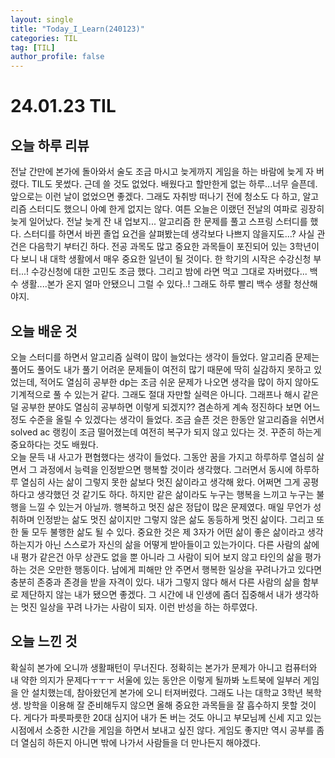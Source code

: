 ```yaml
---
layout: single
title: "Today_I_Learn(240123)"
categories: TIL
tag: [TIL]
author_profile: false
---
```


# 24.01.23 TIL

## 오늘 하루 리뷰
전날 간만에 본가에 돌아와서 술도 조금 마시고 늦게까지 게임을 하는 바람에 늦게 자 버렸다. TIL도 못썼다. 근데 쓸 것도 없었다. 배웠다고 할만한게 없는 하루...너무 슬픈데. 앞으로는 이런 날이 없었으면 좋겠다. 그래도 자취방 떠나기 전에 청소도 다 하고, 알고리즘 스터디도 했으니 아예 한게 없지는 않다. 여튼 오늘은 이랬던 전날의 여파로 굉장히 늦게 일어났다. 전날 늦게 잔 내 업보지... 알고리즘 한 문제를 풀고 스프링 스터디를 했다. 스터디를 하면서 바뀐 졸업 요건을 살펴봤는데 생각보다 나쁘지 않을지도...? 사실 관건은 다음학기 부터긴 하다. 전공 과목도 많고 중요한 과목들이 포진되어 있는 3학년이다 보니 내 대학 생활에서 매우 중요한 일년이 될 것이다. 한 학기의 시작은 수강신청 부터...! 수강신청에 대한 고민도 조금 했다. 그리고 밤에 라면 먹고 그대로 자버렸다... 백수 생활....본가 온지 얼마 안됐으니 그럴 수 있다..! 그래도 하루 빨리 백수 생활 청산해야지.  

## 오늘 배운 것
오늘 스터디를 하면서 알고리즘 실력이 많이 늘었다는 생각이 들었다. 알고리즘 문제는 풀어도 풀어도 내가 풀기 어려운 문제들이 여전히 많기 때문에 딱히 실감하지 못하고 있었는데, 적어도 열심히 공부한 dp는 조금 쉬운 문제가 나오면 생각을 많이 하지 않아도 기계적으로 풀 수 있는거 같다. 그래도 절대 자만할 실력은 아니다. 그래프나 해시 같은 덜 공부한 분야도 열심히 공부하면 이렇게 되겠지?? 겸손하게 계속 정진하다 보면 어느정도 수준을 올릴 수 있겠다는 생각이 들었다. 조금 슬픈 것은 한동안 알고리즘을 쉬면서 solved ac 랭킹이 조금 떨어졌는데 여전히 복구가 되지 않고 있다는 것. 꾸준히 하는게 중요하다는 것도 배웠다.  
오늘 문득 내 사고가 편협했다는 생각이 들었다. 그동안 꿈을 가지고 하루하루 열심히 살면서 그 과정에서 능력을 인정받으면 행복할 것이라 생각했다. 그러면서 동시에 하루하루 열심히 사는 삶이 그렇지 못한 삶보다 멋진 삶이라고 생각해 왔다. 어쩌면 그게 공평하다고 생각했던 것 같기도 하다. 하지만 같은 삶이라도 누구는 행복을 느끼고 누구는 불행을 느낄 수 있는거 아닐까. 행복하고 멋진 삶은 정답이 많은 문제였다. 매일 무언가 성취하며 인정받는 삶도 멋진 삶이지만 그렇지 않은 삶도 동등하게 멋진 삶이다. 그리고 또한 둘 모두 불행한 삶도 될 수 있다. 중요한 것은 제 3자가 어떤 삶이 좋은 삶이라고 생각하는지가 아닌 스스로가 자신의 삶을 어떻게 받아들이고 있는가이다. 다른 사람의 삶에 내 평가 같은건 아무 상관도 없을 뿐 아니라 그 사람이 되어 보지 않고 타인의 삶을 평가하는 것은 오만한 행동이다. 남에게 피해만 안 주면서 행복한 일상을 꾸려나가고 있다면 충분히 존중과 존경을 받을 자격이 있다. 내가 그렇지 않다 해서 다른 사람의 삶을 함부로 제단하지 않는 내가 됐으면 좋겠다. 그 시간에 내 인생에 좀더 집중해서 내가 생각하는 멋진 일상을 꾸려 나가는 사람이 되자. 이런 반성을 하는 하루였다.    

## 오늘 느낀 것
확실히 본가에 오니까 생활패턴이 무너진다. 정확히는 본가가 문제가 아니고 컴퓨터와 내 약한 의지가 문제다ㅜㅜㅜ 서울에 있는 동안은 이렇게 될까봐 노트북에 일부러 게임을 안 설치했는데, 참아왔던게 본가에 오니 터져버렸다. 그래도 나는 대학교 3학년 복학생. 방학을 이용해 잘 준비해두지 않으면 올해 중요한 과목들을 잘 흡수하지 못할 것이다. 게다가 파릇파릇한 20대 심지어 내가 돈 버는 것도 아니고 부모님께 신세 지고 있는 시점에서 소중한 시간을 게임을 하면서 보내고 싶진 않다. 게임도 좋지만 역시 공부를 좀더 열심히 하든지 아니면 밖에 나가서 사람들을 더 만나든지 해야겠다.  